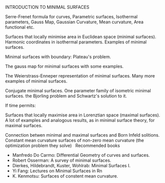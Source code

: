 ---
---
INTRODUCTION TO MINIMAL SURFACES

Serre-Frenet formula for curves, Parametric surfaces, Isothermal parameters,
Gauss Map, Gaussian Curvature, Mean curvature, Area functional etc.

Surfaces that locally minimise area in Euclidean space (minimal surfaces).
Harmonic coordinates in isothermal parameters. Examples of minimal surfaces.

Minimal surfaces with boundary: Plateau's problem.

The gauss map for minimal surfaces with some examples.

The Weierstrass-Enneper representation of minimal surfaces. Many more examples
of minimal surfaces.

Conjugate minimal surfaces. One parameter family of isometric minimal surfaces.
the Bjorling problem and Schwartz's solution to it.

If time permits:

Surfaces that locally maximise area in Lorenztian space (maximal surfaces). A
lot of examples and analogous results, as in minimal surface theory, for
maximal surfaces.

Connection betwen minimal and maximal surfaces and Born Infeld solitions.
Constant mean curvature surfaces of non-zero mean curvature (the optimization
problem they solve)
 
Recommended books

* Manfredo Do Carmo: Differential Geometry of curves and surfaces.
* Robert Osserman: A survey of minimal surfaces.
* Dierkes, Hildebrandt, Kuster, Wohlrab: Minimal Surfaces I.
* Yi Fang: Lectures on Minimal Surfaces in Rn
* K. Kenmotsu: Surfaces of constent mean curvature.

